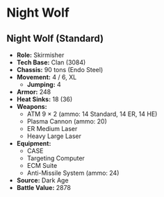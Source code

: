 # Night Wolf
## Night Wolf (Standard)
- **Role:** Skirmisher
- **Tech Base:** Clan (3084)
- **Chassis:** 90 tons (Endo Steel)
- **Movement:** 4 / 6, XL
  - **Jumping:** 4
- **Armor:** 248
- **Heat Sinks:** 18 (36)
- **Weapons:**
  - ATM 9 × 2 (ammo: 14 Standard, 14 ER, 14 HE)
  - Plasma Cannon (ammo: 20)
  - ER Medium Laser
  - Heavy Large Laser
- **Equipment:**
  - CASE
  - Targeting Computer
  - ECM Suite
  - Anti-Missile System (ammo: 24)
- **Source:** Dark Age
- **Battle Value:** 2878

